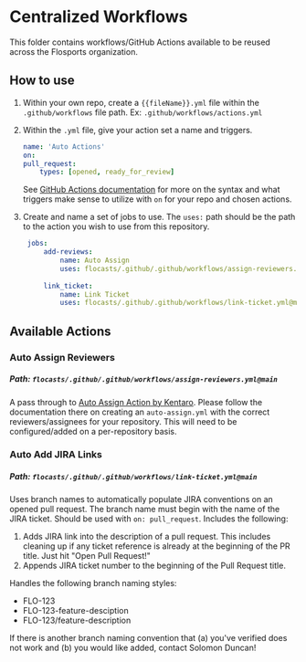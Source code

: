# Centralized Workflows

This folder contains workflows/GitHub Actions available to be reused across the Flosports organization.

## How to use

1. Within your own repo, create a `{{fileName}}.yml` file within the `.github/workflows` file path. Ex: `.github/workflows/actions.yml`
2. Within the `.yml` file, give your action set a name and triggers.
    ```YAML
    name: 'Auto Actions'
    on:
    pull_request:
        types: [opened, ready_for_review]
    ```
    See [GitHub Actions documentation](https://docs.github.com/en/actions/learn-github-actions/workflow-syntax-for-github-actions) for more on the syntax and what triggers make sense to utilize with `on` for your repo and chosen actions.

3. Create and name a set of jobs to use. The `uses:` path should be the path to the action you wish to use from this repository.
   ```YAML
    jobs:
        add-reviews:
            name: Auto Assign
            uses: flocasts/.github/.github/workflows/assign-reviewers.yml@main
  
        link_ticket:
            name: Link Ticket
            uses: flocasts/.github/.github/workflows/link-ticket.yml@main
    ```

## Available Actions

### Auto Assign Reviewers
##### Path: `flocasts/.github/.github/workflows/assign-reviewers.yml@main`
A pass through to [Auto Assign Action by Kentaro](https://github.com/kentaro-m/auto-assign-action#readme). Please follow the documentation there on creating an `auto-assign.yml` with the correct reviewers/assignees for your repository. This will need to be configured/added on a per-repository basis.
### Auto Add JIRA Links
##### Path: `flocasts/.github/.github/workflows/link-ticket.yml@main`
Uses branch names to automatically populate JIRA conventions on an opened pull request. The branch name must begin with the name of the JIRA ticket. Should be used with `on: pull_request`. Includes the following:
1. Adds JIRA link into the description of a pull request. This includes cleaning up if any ticket reference is already at the beginning of the PR title. Just hit "Open Pull Request!" 
2. Appends JIRA ticket number to the beginning of the Pull Request title.

Handles the following branch naming styles:
- FLO-123
- FLO-123-feature-desciption
- FLO-123/feature-description

If there is another branch naming convention that (a) you've verified does not work and (b) you would like added, contact Solomon Duncan!
